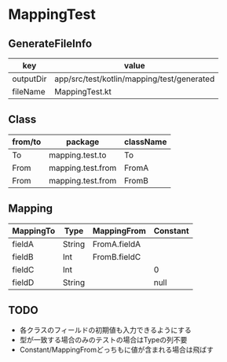 # MappingTest

## GenerateFileInfo

| key       | value                                      |
|-----------|--------------------------------------------|
| outputDir | app/src/test/kotlin/mapping/test/generated |
| fileName  | MappingTest.kt                             |

## Class

| from/to | package           | className |
|---------|-------------------|-----------|
| To      | mapping.test.to   | To        |
| From    | mapping.test.from | FromA     |
| From    | mapping.test.from | FromB     |

## Mapping

| MappingTo | Type   | MappingFrom  | Constant |
|-----------|--------|--------------|----------|
| fieldA    | String | FromA.fieldA |          |
| fieldB    | Int    | FromB.fieldC |          |
| fieldC    | Int    |              | 0        |
| fieldD    | String |              | null     |

## TODO

- 各クラスのフィールドの初期値も入力できるようにする
- 型が一致する場合のみのテストの場合はTypeの列不要
- Constant/MappingFromどっちもに値が含まれる場合は飛ばす
